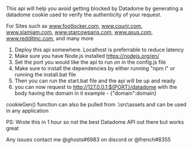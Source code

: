 This api will help you avoid getting blocked by Datadome by generating a datadome cookie used to verify the authenticity
of your request.

For Sites such as
www.footlocker.com,
www.courir.com,
www.slamjam.com,
www.starcowparis.com,
www.asus.com,
www.redditinc.com,
and many more

1. Deploy this api somewhere. Localhost is preferrable to reduce latency
2. Make sure you have Node.js installed https://nodejs.org/en/
3. Set the port you would like the api to run on in the config.js file
4. Make sure to install the dependencies by either running "npm i" or running the install.bat file
5. Then you can run the start.bat file and the api will be up and ready
6. you can now request to http://127.0.0.1:${PORT}/datadome with the body having the domain in it example - {"domain":domain}

cookieGen() function can also be pulled from .\src\assets and can be used in any application

PS: Wrote this in 1 hour so not the best Datadome API out there but works great

Any issues contact me @ghosts#6983 on discord or @french#8355
